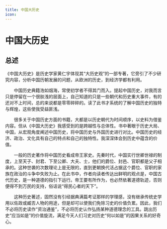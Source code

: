 ```yaml
---
title: 中国大历史
icon: 
---
```


# 中国大历史

## 总述

​     《中国大历史》是历史学家黄仁宇体现其“大历史观”的一部专著，它旁引了不少研究内容，分析中国历朝发展的问题，从欧洲的历史，到经济学都有利用。

　　中国历史典籍浩如烟海，常使初学者不得其门而入。提起中国历史，对我而言只是停留在一个很肤浅的层面上，自己知道的只是一些朝代和历史重大事件，有的还对不上时间，总的来说都是零零碎碎的。读了此书才系统的了解中国历史的独特与辉煌，这些使我受益匪浅。

　　很多关于中国历史方面的书籍，大都是以历史朝代为时间顺序，以史料为借鉴内容。但从《中国大历史》我感受到的是跨越性与总体性。书中著眼于历史大局、中国，从宏观角度阐述中国历史，将中国历史与外国历史进行对比。中国历史的经济、政治、文化具有自己的特点和自己的独特性。我深深体会到历史中蕴含的价值。

　　一般的历史著作将中国历史看成帝王家史。先秦时代，中国实行世卿世禄的制度，上至天子、封君、下至公卿、大夫、士，他们的爵位、封邑、官职都是父子相承的。这种世袭的次数理论上是无限的，直到更朝换代活占据这个爵位、官职的家族在政治的斗争中失败为止。在此书中，作者向读者传达出鲜明的观点是，中国古代历史，是一种道德的指引下运行。帝王要有所作为，也必然依著道德轨迹，否则便得不到万民的支持，俗话说“得民心者的天下”。

　　这种历史著述，固然没有引经据典满篇考证那样的学理感，没有继承传统史学用以佐政或臧否人物的用途，但是却可以使我们免除习史的价值负累。因此，我们不必将历史读作“资治通鉴”，不必将历史认作弘扬某种道德理念的工具。跳出历史“应当如是”的价值旋流，满足今天人们习史对历史“何以如是”的因果关系的好奇心。

